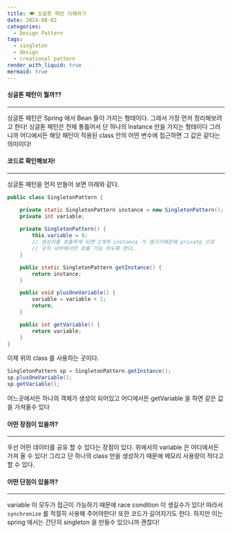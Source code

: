 ```yaml
---
title: 🍽️ 싱글톤 패턴 이해하기
date: 2024-08-02
categories:
  - Design Pattern
tags:
  - singleton
  - design
  - creational pattern
render_with_liquid: true
mermaid: true
---
```

#### 싱글톤 패턴이 뭘까??
---
싱글톤 패턴은 Spring 에서 Bean 들이 가지는 형태이다. 그래서 가장 먼저 정리해보려고 한다!
싱글톤 패턴은 전체 통틀어서 단 하나의 Instance 만을 가지는 형태이다
그러니까 어디에서든 해당 패턴이 적용된 class 안의 어떤 변수에 접근하면 그 값은 같다는 의미이다!

#### 코드로 확인해보자!
---
싱글톤 패턴을 먼저 만들어 보면 아래와 같다.

```java
public class SingletonPattern {

    private static SingletonPattern instance = new SingletonPattern(); // static 으로 선언한다.
    private int variable;
    
    private SingletonPattern() {
        this.variable = 0;
        // 생성자를 호출하게 되면 2개의 instance 가 생기기때문에 private 으로
        // 오직 내부에서만 호출 가능 하도록 한다.
    }

    public static SingletonPattern getInstance() {
        return instance;
    }

    public void plusOneVariable() {
        variable = variable + 1;
        return;
    }

    public int getVariable() {
        return variable;
    }
}
```

이제 위의 class 를 사용하는 곳이다.
```java
SingletonPattern sp = SingletonPattern.getInstance();
sp.plusOneVariable();
sp.getVariable();
```

어느곳에서든 하나의 객체가 생성이 되어있고 어디에서든 getVariable 을 하면 같은 값을 가져올수 있다

#### 어떤 장점이 있을까?
---
우선 어떤 데이터를 공유 할 수 있다는 장점이 있다. 위에서의 variable 은 어디에서든 가져 올 수 있다!
그리고 단 하나의 class 만을 생성하기 때문에 메모리 사용량이 적다고 할 수 있다.

#### 어떤 단점이 있을까?
---
variable 이 모두가 접근이 가능하기 때문에 race condition 이 생길수가 있다! 따라서 `synchronize` 를 적절히 사용해 주어야한다! 또한 코드가 길어지기도 한다. 하지만 이는 spring 에서는 간단히 singleton 을 만들수 있으니까 괜찮다!